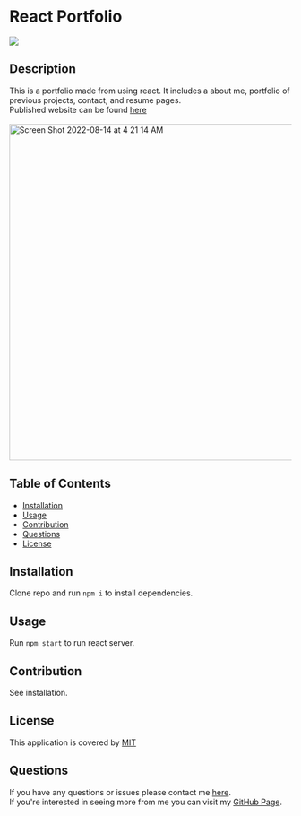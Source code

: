   # React Portfolio
  ![](https://img.shields.io/badge/License-MIT-blue)

  ## Description
  This is a portfolio made from using react. It includes a about me, portfolio of previous projects, contact, and resume pages. <br> 
  Published website can be found [here](https://andrewfaugno.github.io/react-portfolio/) <br> <br>
  <img width="600" alt="Screen Shot 2022-08-14 at 4 21 14 AM" src="https://user-images.githubusercontent.com/93367297/184528617-e4fe9e3d-684e-44f8-a1b0-595f5ac7d4c9.png">

  ## Table of Contents
  * [Installation](#installation)
  * [Usage](#usage)
  * [Contribution](#contribution)
  * [Questions](#questions)
  * [License](#license)
  
  ## Installation
  Clone repo and run `npm i` to install dependencies.
  
  ## Usage
  Run `npm start` to run react server.
  
  ## Contribution
  See installation.
  
  ## License 
  This application is covered by [MIT](https://choosealicense.com/licenses/mit/)
  

  ## Questions
  If you have any questions or issues please contact me [here](mailto:andrewfaugno825@gmail.com). </br>
  If you're interested in seeing more from me you can visit my [GitHub Page](http://github.com/andrewfaugno).
